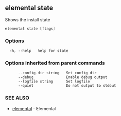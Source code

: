 ## elemental state

Shows the install state

```
elemental state [flags]
```

### Options

```
  -h, --help   help for state
```

### Options inherited from parent commands

```
      --config-dir string   Set config dir
      --debug               Enable debug output
      --logfile string      Set logfile
      --quiet               Do not output to stdout
```

### SEE ALSO

* [elemental](elemental.md)	 - Elemental

